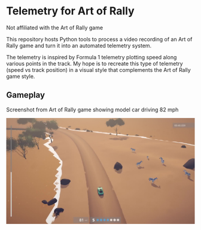 # Telemetry for Art of Rally

Not affiliated with the Art of Rally game

This repository hosts Python tools to process a video recording of an Art of
Rally game and turn it into an automated telemetry system.

The telemetry is inspired by Formula 1 telemetry plotting speed along various
points in the track. My hope is to recreate this type of telemetry (speed vs
track position) in a visual style that complements the Art of Rally game style.

## Gameplay

Screenshot from Art of Rally game showing model car driving 82 mph

![Screenshot from Art of Rally game showing model car driving 82 mph](data/lake_nakaru_r/001/image-0562.jpeg)
